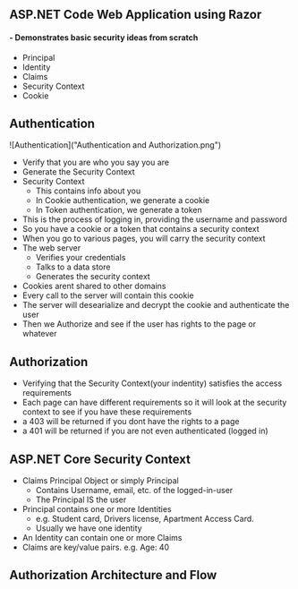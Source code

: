 ## ASP.NET Code Web Application using Razor
#### - Demonstrates basic security ideas from scratch
- Principal
- Identity
- Claims
- Security Context
- Cookie


## Authentication
![Authentication]("Authentication and Authorization.png")

- Verify that you are who you say you are
- Generate the Security Context
- Security Context
    - This contains info about you
    - In Cookie authentication, we generate a cookie
    - In Token authentication, we generate a token
- This is the process of logging in, providing the username and password
- So you have a cookie or a token that contains a security context
- When you go to various pages, you will carry the security context
- The web server
    - Verifies your credentials
    - Talks to a data store
    - Generates the security context
- Cookies arent shared to other domains
- Every call to the server will contain this cookie
- The server will desearialize and decrypt the cookie and authenticate the user
- Then we Authorize and see if the user has rights to the page or whatever



## Authorization
- Verifying that the Security Context(your indentity) satisfies the access requirements
- Each page can have different requirements so it will look at the security context to see if you have these requirements
- a 403 will be returned if you dont have the rights to a page
- a 401 will be returned if you are not even authenticated (logged in)

## ASP.NET Core Security Context
- Claims Principal Object or simply Principal
    - Contains Username, email, etc. of the logged-in-user
    - The Principal IS the user
- Principal contains one or more Identities
    - e.g. Student card, Drivers license, Apartment Access Card.
    - Usually we have one identity
- An Identity can contain one or more Claims
- Claims are key/value pairs. e.g. Age: 40
 
## Authorization Architecture and Flow



